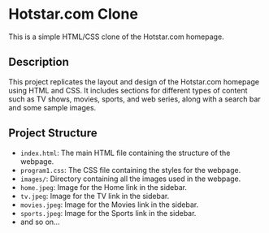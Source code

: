 # Hotstar.com Clone

This is a simple HTML/CSS clone of the Hotstar.com homepage.

## Description

This project replicates the layout and design of the Hotstar.com homepage using HTML and CSS. It includes sections for different types of content such as TV shows, movies, sports, and web series, along with a search bar and some sample images.

## Project Structure

- `index.html`: The main HTML file containing the structure of the webpage.
- `program1.css`: The CSS file containing the styles for the webpage.
- `images/`: Directory containing all the images used in the webpage.
- `home.jpeg`: Image for the Home link in the sidebar.
- `tv.jpeg`: Image for the TV link in the sidebar.
- `movies.jpeg`: Image for the Movies link in the sidebar.
- `sports.jpeg`: Image for the Sports link in the sidebar.
- and so on...
